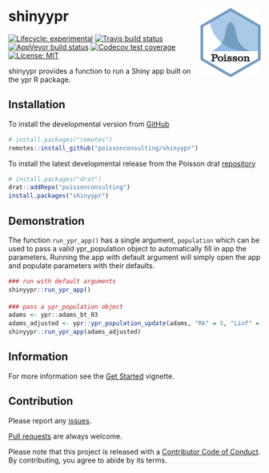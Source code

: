 
<!-- README.md is generated from README.Rmd. Please edit that file -->

# shinyypr <img src="man/figures/logo.png" align="right" />

<!-- badges: start -->

[![Lifecycle:
experimental](https://img.shields.io/badge/lifecycle-experimental-orange.svg)](https://www.tidyverse.org/lifecycle/#experimental)
[![Travis build
status](https://travis-ci.com/poissonconsulting/shinyypr.svg?branch=master)](https://travis-ci.com/poissonconsulting/shinyypr)
[![AppVeyor build
status](https://ci.appveyor.com/api/projects/status/github/poissonconsulting/shinyypr?branch=master&svg=true)](https://ci.appveyor.com/project/poissonconsulting/shinyypr)
[![Codecov test
coverage](https://codecov.io/gh/poissonconsulting/shinyypr/branch/master/graph/badge.svg)](https://codecov.io/gh/poissonconsulting/shinyypr?branch=master)
[![License:
MIT](https://img.shields.io/badge/License-MIT-green.svg)](https://opensource.org/licenses/MIT)
<!-- [![Tinyverse status](https://tinyverse.netlify.com/badge/shinyypr)](https://CRAN.R-project.org/package=shinyypr) -->
<!-- [![CRAN status](https://www.r-pkg.org/badges/version/shinyypr)](https://cran.r-project.org/package=shinyypr) -->
<!-- ![CRAN downloads](https://cranlogs.r-pkg.org/badges/shinyypr) -->
<!-- badges: end -->

shinyypr provides a function to run a Shiny app built on the ypr R
package.

## Installation

<!-- To install the latest release from [CRAN](https://cran.r-project.org) -->

To install the developmental version from
[GitHub](https://github.com/poissonconsulting/shinyypr)

``` r
# install.packages("remotes")
remotes::install_github("poissonconsulting/shinyypr")
```

To install the latest developmental release from the Poisson drat
[repository](https://github.com/poissonconsulting/drat)

``` r
# install.packages("drat")
drat::addRepo("poissonconsulting")
install.packages("shinyypr")
```

## Demonstration

The function `run_ypr_app()` has a single argument, `population` which
can be used to pass a valid ypr\_population object to automatically fill
in app the parameters. Running the app with default argument will simply
open the app and populate parameters with their defaults.

``` r
### run with default arguments
shinyypr::run_ypr_app()

### pass a ypr_population object
adams <- ypr::adams_bt_03
adams_adjusted <- ypr::ypr_population_update(adams, "Rk" = 5, "Linf" = 140)
shinyypr::run_ypr_app(adams_adjusted)
```

## Information

For more information see the [Get
Started](https://poissonconsulting.github.io/shinyypr/articles/shinyypr.html)
vignette.

## Contribution

Please report any
[issues](https://github.com/poissonconsulting/shinyypr/issues).

[Pull requests](https://github.com/poissonconsulting/shinyypr/pulls) are
always welcome.

Please note that this project is released with a [Contributor Code of
Conduct](https://github.com/poissonconsulting/shinyypr/blob/master/CODE_OF_CONDUCT.md).
By contributing, you agree to abide by its terms.
